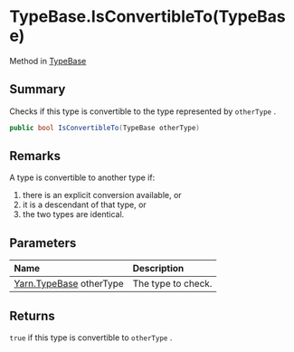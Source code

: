 # TypeBase.IsConvertibleTo(TypeBase)

Method in [TypeBase](/docs/api/csharp/yarn.typebase.md)

## Summary


Checks if this type is convertible to the type represented by
<code>otherType</code> .


```csharp
public bool IsConvertibleTo(TypeBase otherType)
```

## Remarks


A type is convertible to another type if: 
<ol type="number">
<li>there is an explicit conversion available, or</li>
<li>it is a descendant of that type, or</li>
<li>
the two types are identical.</li>
</ol>

## Parameters

|Name|Description|
|:---|:---|
|[Yarn.TypeBase](/docs/api/csharp/yarn.typebase.md) otherType|The type to check.|

## Returns

<code>true</code>  if this type is convertible to
<code>otherType</code> .

